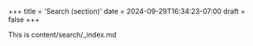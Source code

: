 +++
title = 'Search (section)'
date = 2024-09-29T16:34:23-07:00
draft = false
+++

This is content/search/_index.md
